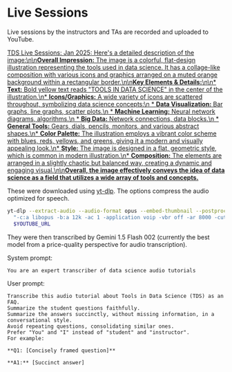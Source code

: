 # Live Sessions

Live sessions by the instructors and TAs are recorded and uploaded to YouTube.

[TDS Live Sessions: Jan 2025: Here\'s a detailed description of the image:\n\n**Overall Impression:** The image is a colorful, flat-design illustration representing the tools used in data science. It has a collage-like composition with various icons and graphics arranged on a muted orange background within a rectangular border.\n\n**Key Elements & Details:**\n\n* **Text:** Bold yellow text reads "TOOLS IN DATA SCIENCE" in the center of the illustration.\n* **Icons/Graphics:** A wide variety of icons are scattered throughout, symbolizing data science concepts:\n * **Data Visualization:** Bar graphs, line graphs, scatter plots.\n * **Machine Learning:** Neural network diagrams, algorithms.\n * **Big Data:** Network connections, data blocks.\n * **General Tools:** Gears, dials, pencils, monitors, and various abstract shapes.\n* **Color Palette:** The illustration employs a vibrant color scheme with blues, reds, yellows, and greens, giving it a modern and visually appealing look.\n* **Style:** The image is designed in a flat, geometric style, which is common in modern illustration.\n* **Composition:** The elements are arranged in a slightly chaotic but balanced way, creating a dynamic and engaging visual.\n\n**Overall, the image effectively conveys the idea of data science as a field that utilizes a wide array of tools and concepts.**](https://www.youtube.com_playlist?list=PL_h5u1jMeBCl1BquBhgunA4t08XAxsA-C)

These were downloaded using [yt-dlp](https://github.com/yt-dlp/yt-dlp). The options compress the audio optimized for speech.

```bash
yt-dlp --extract-audio --audio-format opus --embed-thumbnail --postprocessor-args \
  "-c:a libopus -b:a 12k -ac 1 -application voip -vbr off -ar 8000 -cutoff 4000 -frame_duration 60 -compression_level 10" \
  $YOUTUBE_URL
```

They were then transcribed by Gemini 1.5 Flash 002 (currently the best model from a price-quality perspective for audio transcription).

System prompt:

```
You are an expert transcriber of data science audio tutorials
```

User prompt:

```
Transcribe this audio tutorial about Tools in Data Science (TDS) as an FAQ.
Summarize the student questions faithfully.
Summarize the answers succinctly, without missing information, in a conversational style.
Avoid repeating questions, consolidating similar ones.
Prefer "You" and "I" instead of "student" and "instructor".
For example:

**Q1: [Concisely framed question]**

**A1:** [Succinct answer]
```
